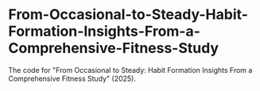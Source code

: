 # From-Occasional-to-Steady-Habit-Formation-Insights-From-a-Comprehensive-Fitness-Study
The code for "From Occasional to Steady: Habit Formation Insights From a Comprehensive Fitness Study" (2025).

